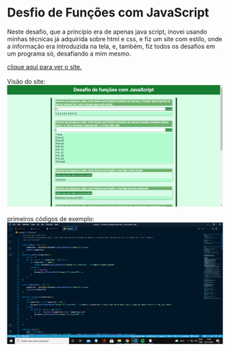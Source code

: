 <h1>Desfio de Funções com JavaScript</h1>

<p>Neste desafio, que a princípio era de apenas java script, inovei usando minhas técnicas já adquirida sobre html e css, e fiz um site com estilo, onde a informação era introduzida na tela, e, também, fiz todos os desafios em um programa só, desafiando a mim mesmo.</p>
<a href="https://welderbm.github.io/Functions-Challenge-JavaScript/">clique aqui para ver o site.</a>
<br>
<br>
<label>
Visão do site:
<img src="./site-demostration.png" alt="O site conta com muitos desafios e tem um conjunto de cores com tema verde.">
</label>
<br>
<br>
<label>
primeiros códigos de exemplo:
<img src="./code-exemple.png" alt="O site conta com muitos desafios e tem um conjunto de cores com tema verde.">
</label>
